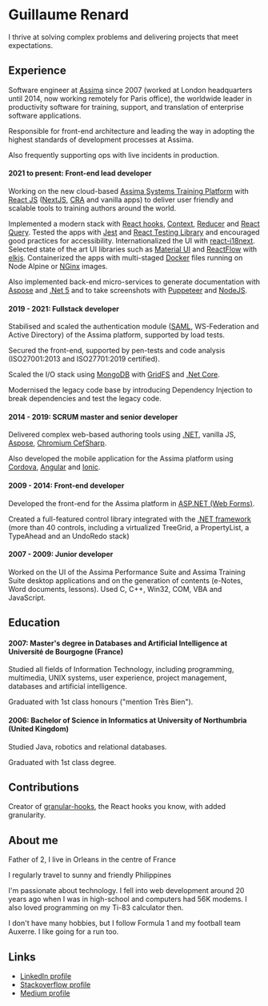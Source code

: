 # Guillaume Renard

I thrive at solving complex problems and delivering projects that meet expectations.

## Experience

Software engineer at [Assima](https://www.assima.net) since 2007 (worked at London headquarters until 2014, now working remotely for Paris office),
the worldwide leader in productivity software for training, support, and translation of enterprise software applications.

Responsible for front-end architecture and leading the way in adopting the highest standards of development processes at Assima.

Also frequently supporting ops with live incidents in production.

#### 2021 to present: Front-end lead developer

Working on the new cloud-based [Assima Systems Training Platform](https://assimasolutions.com/systems-training-platform/) with [React JS](https://reactjs.org/) 
([NextJS](https://nextjs.org/), [CRA](https://create-react-app.dev/) and vanilla apps) to deliver user friendly and scalable tools to training authors around the world.

Implemented a modern stack with [React hooks](https://reactjs.org/docs/hooks-intro.html), [Context](https://reactjs.org/docs/context.html), [Reducer](https://reactjs.org/docs/hooks-reference.html#usereducer) and [React Query](https://react-query.tanstack.com/). Tested the apps with [Jest](https://jestjs.io/) and [React Testing Library](https://testing-library.com/) and encouraged good practices for accessibility. Internationalized the UI with [react-i18next](https://react.i18next.com/).
Selected state of the art UI libraries such as [Material UI](https://mui.com/) and [ReactFlow](https://reactflow.dev/) with [elkjs](https://github.com/kieler/elkjs).
Containerized the apps with multi-staged [Docker](https://www.docker.com/) files running on Node Alpine or [NGinx](https://www.nginx.com/) images.

Also implemented back-end micro-services to generate documentation with [Aspose](https://products.aspose.com/words/) and [.Net 5](https://dotnet.microsoft.com/) 
and to take screenshots with [Puppeteer](https://developers.google.com/web/tools/puppeteer/) and [NodeJS](https://nodejs.org/).

#### 2019 - 2021: Fullstack developer

Stabilised and scaled the authentication module ([SAML](https://en.wikipedia.org/wiki/Security_Assertion_Markup_Language), WS-Federation and Active Directory)
of the Assima platform, supported by load tests.

Secured the front-end, supported by pen-tests and code analysis (ISO27001:2013 and ISO27701:2019 certified). 

Scaled the I/O stack using [MongoDB](https://www.mongodb.com/) with [GridFS](https://docs.mongodb.com/manual/core/gridfs/) and [.Net Core](https://dotnet.microsoft.com/). 

Modernised the legacy code base by introducing Dependency Injection to break dependencies and test the legacy code.

#### 2014 - 2019: SCRUM master and senior developer

Delivered complex web-based authoring tools using [.NET](https://dotnet.microsoft.com/), vanilla JS, [Aspose](https://products.aspose.com/words/), [Chromium CefSharp](https://github.com/cefsharp/CefSharp/). 

Also developed the mobile application for the Assima platform using [Cordova](https://cordova.apache.org/), [Angular](https://angular.io/) and [Ionic](https://ionicframework.com/).

#### 2009 - 2014: Front-end developer

Developed the front-end for the Assima platform in [ASP.NET (Web Forms)](https://docs.microsoft.com/en-us/aspnet/web-forms/). 

Created a full-featured control library integrated with the [.NET framework](https://dotnet.microsoft.com/) (more than 40 controls, including a virtualized TreeGrid, a PropertyList, a TypeAhead and an UndoRedo stack)

#### 2007 - 2009: Junior developer

Worked on the UI of the Assima Performance Suite and Assima Training Suite desktop applications 
and on the generation of contents (e-Notes, Word documents, lessons). Used C, C++, Win32, COM, VBA and JavaScript.

## Education

#### 2007: Master's degree in Databases and Artificial Intelligence at Université de Bourgogne (France)

Studied all fields of Information Technology, including programming, multimedia, UNIX systems, user experience, project management, databases and artificial intelligence.

Graduated with 1st class honours ("mention Très Bien").

#### 2006: Bachelor of Science in Informatics at University of Northumbria (United Kingdom)

Studied Java, robotics and relational databases. 

Graduated with 1st class degree.

## Contributions

Creator of [granular-hooks](https://github.com/gfox1984/granular-hooks), the React hooks you know, with added granularity. 

## About me

Father of 2, I live in Orleans in the centre of France

I regularly travel to sunny and friendly Philippines

I'm passionate about technology. I fell into web development around 20 years ago when I was in high-school and computers had 56K modems. I also loved programming on my Ti-83 calculator then.

I don't have many hobbies, but I follow Formula 1 and my football team Auxerre. I like going for a run too.

## Links

- [LinkedIn profile](https://www.linkedin.com/in/guillaume-renard-b89254190/)
- [Stackoverflow profile](https://stackoverflow.com/users/1010492/gyum-fox)
- [Medium profile](https://medium.com/@gfox1984)
